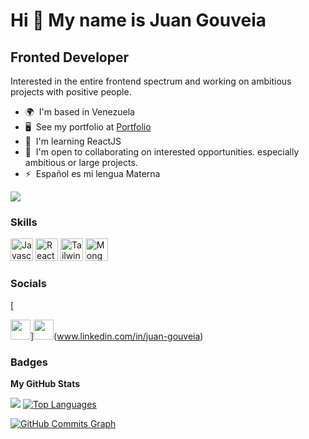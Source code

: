 Hi 👋 My name is Juan Gouveia
=============================

Fronted Developer
-----------------

Interested in the entire frontend spectrum and working on ambitious projects with positive people.

* 🌍  I'm based in Venezuela
* 🖥️  See my portfolio at [Portfolio](http://jcfgdev.github.io/Portfolio)
* 🧠  I'm learning ReactJS
* 🤝  I'm open to collaborating on interested opportunities. especially ambitious or large projects.
* ⚡  Español es mi lengua Materna

<a href="https://www.github.com/jcfgDEV" target="_blank" rel="noreferrer"><img
src="https://img.shields.io/github/followers/jcfgDEV?logo=github&style=for-the-badge&color=ef4444&labelColor=1c1917" /></a>

### Skills

<p align="left">
<a href="https://developer.mozilla.org/en-US/docs/Web/JavaScript" target="_blank" rel="noreferrer"><img src="https://raw.githubusercontent.com/danielcranney/readme-generator/main/public/icons/skills/javascript-colored.svg" width="36" height="36" alt="Javascript" /></a>
<a href="https://reactjs.org/" target="_blank" rel="noreferrer"><img src="https://raw.githubusercontent.com/danielcranney/readme-generator/main/public/icons/skills/react-colored.svg" width="36" height="36" alt="React" /></a>
<a href="https://tailwindcss.com/" target="_blank" rel="noreferrer"><img src="https://raw.githubusercontent.com/danielcranney/readme-generator/main/public/icons/skills/tailwindcss-colored.svg" width="36" height="36" alt="TailwindCSS" /></a>
<a href="https://www.mongodb.com/" target="_blank" rel="noreferrer"><img src="https://raw.githubusercontent.com/danielcranney/readme-generator/main/public/icons/skills/mongodb-colored.svg" width="36" height="36" alt="MongoDB" /></a>
</p>


### Socials

[<p align="left"> <a href="https://www.github.com/jcfgDEV" target="_blank" rel="noreferrer"><img src="https://raw.githubusercontent.com/danielcranney/readme-generator/main/public/icons/socials/github.svg" width="32" height="32" /></a>]<img src="https://raw.githubusercontent.com/danielcranney/readme-generator/main/public/icons/socials/linkedin.svg" width="32" height="32" />(www.linkedin.com/in/juan-gouveia)</p>

### Badges

<b>My GitHub Stats</b>

<a href="http://www.github.com/jcfgDEV"><img src="https://github-readme-streak-stats.herokuapp.com/?user=jcfgDEV&stroke=ffffff&background=1c1917&ring=22c55e&fire=22c55e&currStreakNum=ffffff&currStreakLabel=22c55e&sideNums=ffffff&sideLabels=ffffff&dates=ffffff&hide_border=true" /></a> <a href="https://github.com/jcfgDEV" align="left"><img src="https://github-readme-stats.vercel.app/api/top-langs/?username=jcfgDEV&langs_count=10&title_color=22c55e&text_color=ffffff&icon_color=ef4444&bg_color=1c1917&hide_border=true&locale=en&custom_title=Top%20%Languages" alt="Top Languages" /></a>

<a href="http://www.github.com/jcfgDEV"><img src="https://activity-graph.herokuapp.com/graph?username=jcfgDEV&bg_color=1c1917&color=ffffff&line=ef4444&point=ffffff&area_color=1c1917&area=true&hide_border=true&custom_title=GitHub%20Commits%20Graph" alt="GitHub Commits Graph" /></a>
